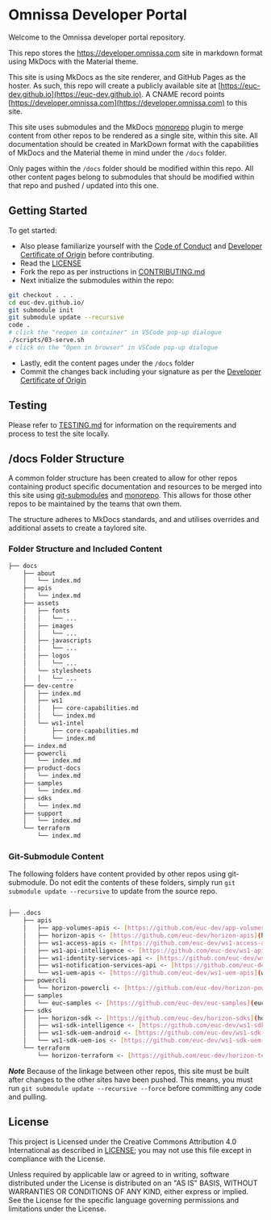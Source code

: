 # Omnissa Developer Portal

Welcome to the Omnissa developer portal repository.

This repo stores the https://developer.omnissa.com site in markdown format using MkDocs with the Material theme.

This site is using MkDocs as the site renderer, and GitHub Pages as the hoster. As such, this repo will create a publicly available site at [https://euc-dev.github.io](https://euc-dev.github.io). A CNAME record points [https://developer.omnissa.com](https://developer.omnissa.com) to this site.

This site uses submodules and the MkDocs [monorepo](https://backstage.github.io/mkdocs-monorepo-plugin/) plugin to merge content from other repos to be rendered as a single site, within this site. All documentation should be created in MarkDown format with the capabilities of MkDocs and the Material theme in mind under the `/docs` folder.

Only pages within the `/docs` folder should be modified within this repo. All other content pages belong to submodules that should be modified within that repo and pushed / updated into this one.

## Getting Started

To get started:

- Also please familiarize yourself with the [Code of Conduct](https://github.com/euc-dev/.github/blob/main/CODE_OF_CONDUCT.md) and [Developer Certificate of Origin](https://github.com/euc-dev/.github/blob/main/Developer%20Certificate%20of%20Origin.md) before contributing.
- Read the [LICENSE](https://github.com/euc-dev/.github/blob/main/LICENSE)
- Fork the repo as per instructions in [CONTRIBUTING.md](https://github.com/euc-dev/.github/blob/main/CONTRIBUTING.md)
- Next initialize the submodules within the repo:

```bash
git checkout . . .
cd euc-dev.github.io/
git submodule init
git submodule update --recursive
code .
# click the "reopen in container" in VSCode pop-up dialogue
./scripts/03-serve.sh
# click on the "Open in browser" in VSCode pop-up dialogue 
```

- Lastly, edit the content pages under the `/docs` folder
- Commit the changes back including your signature as per the [Developer Certificate of Origin](https://github.com/euc-dev/.github/blob/main/Developer%20Certificate%20of%20Origin.md)

## Testing

Please refer to [TESTING.md](./TESTING.md) for information on the requirements and process to test the site locally.

## /docs Folder Structure

A common folder structure has been created to allow for other repos containing product specific documentation and resources to be merged into this site using [git-submodules](https://github.blog/2016-02-01-working-with-submodules/) and [monorepo](https://backstage.github.io/mkdocs-monorepo-plugin/). This allows for those other repos to be maintained by the teams that own them.

The structure adheres to MkDocs standards, and and utilises overrides and additional assets to create a taylored site.

### Folder Structure and Included Content

```bash
├── docs
    ├── about
    │   └── index.md
    ├── apis
    │   └── index.md
    ├── assets
    │   ├── fonts
    │   │   └── ...
    │   ├── images
    │   │   └── ...
    │   ├── javascripts
    │   │   └── ...
    │   ├── logos
    │   │   └── ...
    │   └── stylesheets
    │   │   └── ...
    ├── dev-centre
    │   ├── index.md
    │   ├── ws1
    │   │   ├── core-capabilities.md
    │   │   └── index.md
    │   └── ws1-intel
    │       ├── core-capabilities.md
    │       └── index.md
    ├── index.md
    ├── powercli
    │   └── index.md
    ├── product-docs
    │   └── index.md
    ├── samples
    │   └── index.md
    ├── sdks
    │   └── index.md
    ├── support
    │   └── index.md
    └── terraform
        └── index.md
```

### Git-Submodule Content

The following folders have content provided by other repos using git-submodule. Do not edit the contents of these folders, simply run `git submodule update --recursive` to update from the source repo.

```bash

├── .docs
    ├── apis
    │   ├── app-volumes-apis <- [https://github.com/euc-dev/app-volumes-apis](app-volumes-apis)
    │   ├── horizon-apis <- [https://github.com/euc-dev/horizon-apis](horizon-apis)
    │   ├── ws1-access-apis <- [https://github.com/euc-dev/ws1-access-apis](ws1-access-apis)
    │   ├── ws1-api-intelligence <- [https://github.com/euc-dev/ws1-api-intelligence](ws1-api-intelligence)
    │   ├── ws1-identity-services-api <- [https://github.com/euc-dev/ws1-identity-services-api](ws1-identity-services-api)
    │   ├── ws1-notification-services-api <- [https://github.com/euc-dev/ws1-notification-services-api](ws1-notification-services-api)
    │   └── ws1-uem-apis <- [https://github.com/euc-dev/ws1-uem-apis](ws1-uem-apis)
    ├── powercli
    │   └── horizon-powercli <- [https://github.com/euc-dev/horizon-powercli](horizon-powercli)
    ├── samples
    │   └── euc-samples <- [https://github.com/euc-dev/euc-samples](euc-samples)
    ├── sdks
    │   ├── horizon-sdk <- [https://github.com/euc-dev/horizon-sdks](horizon-sdks)
    │   ├── ws1-sdk-intelligence <- [https://github.com/euc-dev/ws1-sdk-intelligence](ws1-sdk-intelligence)
    │   ├── ws1-sdk-uem-android <- [https://github.com/euc-dev/ws1-sdk-uem-android](ws1-sdk-uem-android)
    │   └── ws1-sdk-uem-ios <- [https://github.com/euc-dev/ws1-sdk-uem-ios](ws1-sdk-uem-ios)
    └── terraform
        └── horizon-terraform <- [https://github.com/euc-dev/horizon-terraform](horizon-terraform)
```

***Note***
    Because of the linkage between other repos, this site must be built after changes to the other sites have been pushed.
    This means, you must run `git submodule update --recursive --force` before committing any code and pulling.

## License

This project is Licensed under the Creative Commons Attribution 4.0 International as described in [LICENSE](https://github.com/euc-dev/.github/blob/main/LICENSE); you may not use this file except in compliance with the License.

Unless required by applicable law or agreed to in writing, software distributed under the License is distributed on an "AS IS" BASIS, WITHOUT WARRANTIES OR CONDITIONS OF ANY KIND, either express or implied. See the License for the specific language governing permissions and limitations under the License.
